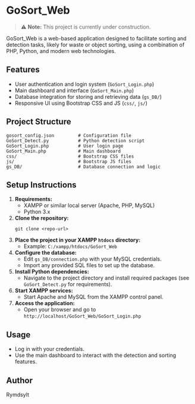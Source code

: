 # GoSort_Web

> ⚠️ **Note:** This project is currently under construction.

GoSort_Web is a web-based application designed to facilitate sorting and detection tasks, likely for waste or object sorting, using a combination of PHP, Python, and modern web technologies.

## Features
- User authentication and login system (`GoSort_Login.php`)
- Main dashboard and interface (`GoSort_Main.php`)
- Database integration for storing and retrieving data (`gs_DB/`)
- Responsive UI using Bootstrap CSS and JS (`css/`, `js/`)

## Project Structure
```
gosort_config.json         # Configuration file
GoSort_Detect.py           # Python detection script
GoSort_Login.php           # User login page
GoSort_Main.php            # Main dashboard
css/                       # Bootstrap CSS files
js/                        # Bootstrap JS files
gs_DB/                     # Database connection and logic
```

## Setup Instructions
1. **Requirements:**
   - XAMPP or similar local server (Apache, PHP, MySQL)
   - Python 3.x
2. **Clone the repository:**
   ```
   git clone <repo-url>
   ```
3. **Place the project in your XAMPP `htdocs` directory:**
   - Example: `C:/xampp/htdocs/GoSort_Web`
4. **Configure the database:**
   - Edit `gs_DB/connection.php` with your MySQL credentials.
   - Import any provided SQL files to set up the database.
5. **Install Python dependencies:**
   - Navigate to the project directory and install required packages (see `GoSort_Detect.py` for requirements).
6. **Start XAMPP services:**
   - Start Apache and MySQL from the XAMPP control panel.
7. **Access the application:**
   - Open your browser and go to `http://localhost/GoSort_Web/GoSort_Login.php`

## Usage
- Log in with your credentials.
- Use the main dashboard to interact with the detection and sorting features.

## Author
Rymdsylt
